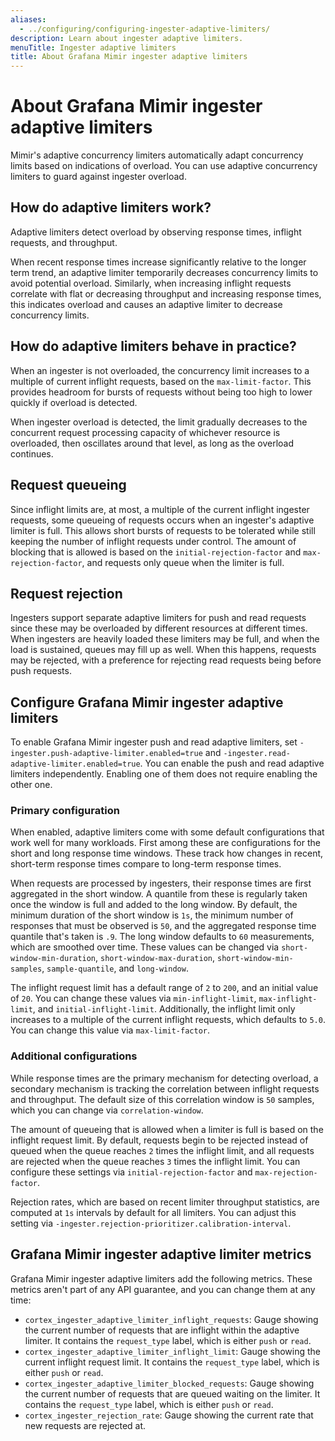 ```yaml
---
aliases:
  - ../configuring/configuring-ingester-adaptive-limiters/
description: Learn about ingester adaptive limiters.
menuTitle: Ingester adaptive limiters
title: About Grafana Mimir ingester adaptive limiters
---
```


# About Grafana Mimir ingester adaptive limiters

Mimir's adaptive concurrency limiters automatically adapt concurrency limits based on indications of overload. You can use adaptive concurrency limiters to guard against ingester overload.

## How do adaptive limiters work?

Adaptive limiters detect overload by observing response times, inflight requests, and throughput.

When recent response times increase significantly relative to the longer term trend, an adaptive limiter temporarily decreases concurrency limits to avoid potential overload. Similarly, when increasing inflight requests correlate with flat or decreasing throughput and increasing response times, this indicates overload and causes an adaptive limiter to decrease concurrency limits.

## How do adaptive limiters behave in practice?

When an ingester is not overloaded, the concurrency limit increases to a multiple of current inflight requests, based on the `max-limit-factor`. This provides headroom for bursts of requests without being too high to lower quickly if overload is detected.

When ingester overload is detected, the limit gradually decreases to the concurrent request processing capacity of whichever resource is overloaded, then oscillates around that level, as long as the overload continues.

## Request queueing

Since inflight limits are, at most, a multiple of the current inflight ingester requests, some queueing of requests occurs when an ingester's adaptive limiter is full. This allows short bursts of requests to be tolerated while still keeping the number of inflight requests under control. The amount of blocking that is allowed is based on the `initial-rejection-factor` and `max-rejection-factor`, and requests only queue when the limiter is full.

## Request rejection

Ingesters support separate adaptive limiters for push and read requests since these may be overloaded by different resources at different times. When ingesters are heavily loaded these limiters may be full, and when the load is sustained, queues may fill up as well. When this happens, requests may be rejected, with a preference for rejecting read requests being before push requests.

## Configure Grafana Mimir ingester adaptive limiters

To enable Grafana Mimir ingester push and read adaptive limiters, set `-ingester.push-adaptive-limiter.enabled=true` and `-ingester.read-adaptive-limiter.enabled=true`. You can enable the push and read adaptive limiters independently. Enabling one of them does not require enabling the other one.

### Primary configuration

When enabled, adaptive limiters come with some default configurations that work well for many workloads. First among these are configurations for the short and long response time windows. These track how changes in recent, short-term response times compare to long-term response times.

When requests are processed by ingesters, their response times are first aggregated in the short window. A quantile from these is regularly taken once the window is full and added to the long window. By default, the minimum duration of the short window is `1s`, the minimum number of responses that must be observed is `50`, and the aggregated response time quantile that's taken is `.9`. The long window defaults to `60` measurements, which are smoothed over time. These values can be changed via `short-window-min-duration`, `short-window-max-duration`, `short-window-min-samples`, `sample-quantile`, and `long-window`.

The inflight request limit has a default range of `2` to `200`, and an initial value of `20`. You can change these values via `min-inflight-limit`, `max-inflight-limit`, and `initial-inflight-limit`. Additionally, the inflight limit only increases to a multiple of the current inflight requests, which defaults to `5.0`. You can change this value via `max-limit-factor`.

### Additional configurations

While response times are the primary mechanism for detecting overload, a secondary mechanism is tracking the correlation between inflight requests and throughput. The default size of this correlation window is `50` samples, which you can change via `correlation-window`.

The amount of queueing that is allowed when a limiter is full is based on the inflight request limit. By default, requests begin to be rejected instead of queued when the queue reaches `2` times the inflight limit, and all requests are rejected when the queue reaches `3` times the inflight limit. You can configure these settings via `initial-rejection-factor` and `max-rejection-factor`.

Rejection rates, which are based on recent limiter throughput statistics, are computed at `1s` intervals by default for all limiters. You can adjust this setting via `-ingester.rejection-prioritizer.calibration-interval`.

## Grafana Mimir ingester adaptive limiter metrics

Grafana Mimir ingester adaptive limiters add the following metrics. These metrics aren't part of any API guarantee, and you can change them at any time:

- `cortex_ingester_adaptive_limiter_inflight_requests`: Gauge showing the current number of requests that are inflight within the adaptive limiter. It contains the `request_type` label, which is either `push` or `read`.
- `cortex_ingester_adaptive_limiter_inflight_limit`: Gauge showing the current inflight request limit. It contains the `request_type` label, which is either `push` or `read`.
- `cortex_ingester_adaptive_limiter_blocked_requests`: Gauge showing the current number of requests that are queued waiting on the limiter. It contains the `request_type` label, which is either `push` or `read`.
- `cortex_ingester_rejection_rate`: Gauge showing the current rate that new requests are rejected at.
